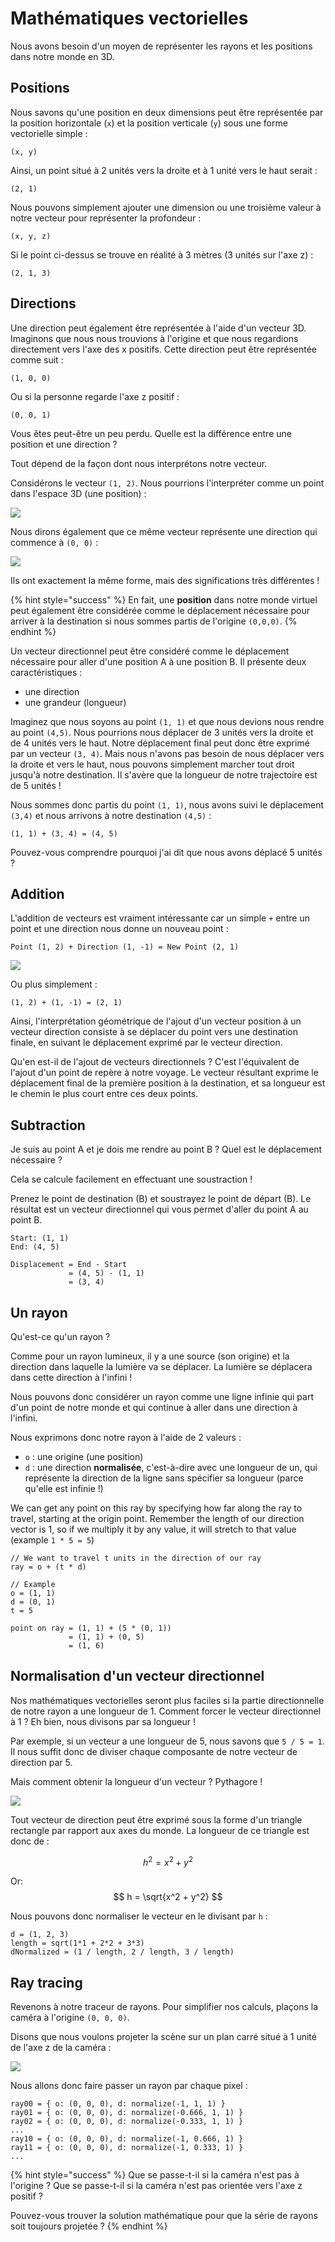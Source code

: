 # Mathématiques vectorielles

Nous avons besoin d'un moyen de représenter les rayons et les positions dans notre monde en 3D.

## Positions

Nous savons qu'une position en deux dimensions peut être représentée par la position horizontale (`x`) et la position verticale (`y`) sous une forme vectorielle simple :

```
(x, y)
```

Ainsi, un point situé à 2 unités vers la droite et à 1 unité vers le haut serait :

```
(2, 1)
```

Nous pouvons simplement ajouter une dimension ou une troisième valeur à notre vecteur pour représenter la profondeur :

```
(x, y, z)
```

Si le point ci-dessus se trouve en réalité à 3 mètres (3 unités sur l'axe z) :

```
(2, 1, 3)
```


## Directions

Une direction peut également être représentée à l'aide d'un vecteur 3D. Imaginons que nous nous trouvions à l'origine et que nous regardions directement vers l'axe des x positifs. Cette direction peut être représentée comme suit :

```
(1, 0, 0)
```

Ou si la personne regarde l'axe z positif :

```
(0, 0, 1)
```

Vous êtes peut-être un peu perdu. Quelle est la différence entre une position et une direction ? 

Tout dépend de la façon dont nous interprétons notre vecteur.


Considérons le vecteur `(1, 2)`. Nous pourrions l'interpréter comme un point dans l'espace 3D (une position) :

![](./img/position.png)

Nous dirons également que ce même vecteur représente une direction qui commence à `(0, 0)` :


![](./img/direction.png)

Ils ont exactement la même forme, mais des significations très différentes !

{% hint style="success" %}
En fait, une **position** dans notre monde virtuel peut également être considérée comme le déplacement nécessaire pour arriver à la destination si nous sommes partis de l'origine `(0,0,0)`. 
{% endhint %}

Un vecteur directionnel peut être considéré comme le déplacement nécessaire pour aller d'une position A à une position B. Il présente deux caractéristiques :

- une direction
- une grandeur (longueur)

Imaginez que nous soyons au point `(1, 1)` et que nous devions nous rendre au point `(4,5)`. Nous pourrions nous déplacer de 3 unités vers la droite et de 4 unités vers le haut. Notre déplacement final peut donc être exprimé par un vecteur `(3, 4)`. Mais nous n'avons pas besoin de nous déplacer vers la droite et vers le haut, nous pouvons simplement marcher tout droit jusqu'à notre destination. Il s'avère que la longueur de notre trajectoire est de 5 unités !

Nous sommes donc partis du point `(1, 1)`, nous avons suivi le déplacement `(3,4)` et nous arrivons à notre destination `(4,5)` :

```
(1, 1) + (3, 4) = (4, 5)
```

Pouvez-vous comprendre pourquoi j'ai dit que nous avons déplacé 5 unités ?

## Addition

L'addition de vecteurs est vraiment intéressante car un simple `+` entre un point et une direction nous donne un nouveau point :

```
Point (1, 2) + Direction (1, -1) = New Point (2, 1)
```

![](./img/addition.png)

Ou plus simplement :

```
(1, 2) + (1, -1) = (2, 1)
```

Ainsi, l'interprétation géométrique de l'ajout d'un vecteur position à un vecteur direction consiste à se déplacer du point vers une destination finale, en suivant le déplacement exprimé par le vecteur direction.

Qu'en est-il de l'ajout de vecteurs directionnels ? C'est l'équivalent de l'ajout d'un point de repère à notre voyage. Le vecteur résultant exprime le déplacement final de la première position à la destination, et sa longueur est le chemin le plus court entre ces deux points.

## Subtraction

Je suis au point A et je dois me rendre au point B ? Quel est le déplacement nécessaire ?

Cela se calcule facilement en effectuant une soustraction !

Prenez le point de destination (B) et soustrayez le point de départ (B). Le résultat est un vecteur directionnel qui vous permet d'aller du point A au point B.

```
Start: (1, 1)
End: (4, 5)

Displacement = End - Start
             = (4, 5) - (1, 1)
             = (3, 4)
```


## Un rayon

Qu'est-ce qu'un rayon ?

Comme pour un rayon lumineux, il y a une source (son origine) et la direction dans laquelle la lumière va se déplacer. La lumière se déplacera dans cette direction à l'infini ! 

Nous pouvons donc considérer un rayon comme une ligne infinie qui part d'un point de notre monde et qui continue à aller dans une direction à l'infini.

Nous exprimons donc notre rayon à l'aide de 2 valeurs : 


- `o` : une origine (une position)
- `d` : une direction **normalisée**, c'est-à-dire avec une longueur de un, qui représente la direction de la ligne sans spécifier sa longueur (parce qu'elle est infinie !)

We can get any point on this ray by specifying how far along the ray to travel, starting at the origin point. Remember the length of our direction vector is 1, so if we multiply it by any value, it will stretch to that value (example `1 * 5 = 5`)
```
// We want to travel t units in the direction of our ray
ray = o + (t * d)

// Example
o = (1, 1)
d = (0, 1)
t = 5

point on ray = (1, 1) + (5 * (0, 1))  
             = (1, 1) + (0, 5)
             = (1, 6)
```


## Normalisation d'un vecteur directionnel

Nos mathématiques vectorielles seront plus faciles si la partie directionnelle de notre rayon a une longueur de 1. Comment forcer le vecteur directionnel à 1 ? Eh bien, nous divisons par sa longueur !

Par exemple, si un vecteur a une longueur de 5, nous savons que `5 / 5 = 1`. Il nous suffit donc de diviser chaque composante de notre vecteur de direction par 5.


Mais comment obtenir la longueur d'un vecteur ? Pythagore !



![](./img/pythagorus.png)

Tout vecteur de direction peut être exprimé sous la forme d'un triangle rectangle par rapport aux axes du monde. La longueur de ce triangle est donc de :

$$
h^2 = x^2 + y^2
$$

Or:
$$
h = \sqrt{x^2 + y^2}
$$

Nous pouvons donc normaliser le vecteur en le divisant par `h` :

```
d = (1, 2, 3)
length = sqrt(1*1 + 2*2 + 3*3)
dNormalized = (1 / length, 2 / length, 3 / length)

```


## Ray tracing

Revenons à notre traceur de rayons. Pour simplifier nos calculs, plaçons la caméra à l'origine `(0, 0, 0)`. 

Disons que nous voulons projeter la scène sur un plan carré situé à 1 unité de l'axe z de la caméra :


![](./img/rays.png)

Nous allons donc faire passer un rayon par chaque pixel :

```
ray00 = { o: (0, 0, 0), d: normalize(-1, 1, 1) }
ray01 = { o: (0, 0, 0), d: normalize(-0.666, 1, 1) }
ray02 = { o: (0, 0, 0), d: normalize(-0.333, 1, 1) }
...
ray10 = { o: (0, 0, 0), d: normalize(-1, 0.666, 1) }
ray11 = { o: (0, 0, 0), d: normalize(-1, 0.333, 1) }
...
```



{% hint style="success" %}
Que se passe-t-il si la caméra n'est pas à l'origine ? Que se passe-t-il si la caméra n'est pas orientée vers l'axe z positif ? 

Pouvez-vous trouver la solution mathématique pour que la série de rayons soit toujours projetée ?
{% endhint %}